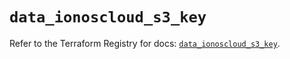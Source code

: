 # `data_ionoscloud_s3_key`

Refer to the Terraform Registry for docs: [`data_ionoscloud_s3_key`](https://registry.terraform.io/providers/ionos-cloud/ionoscloud/6.4.12/docs/data-sources/s3_key).
